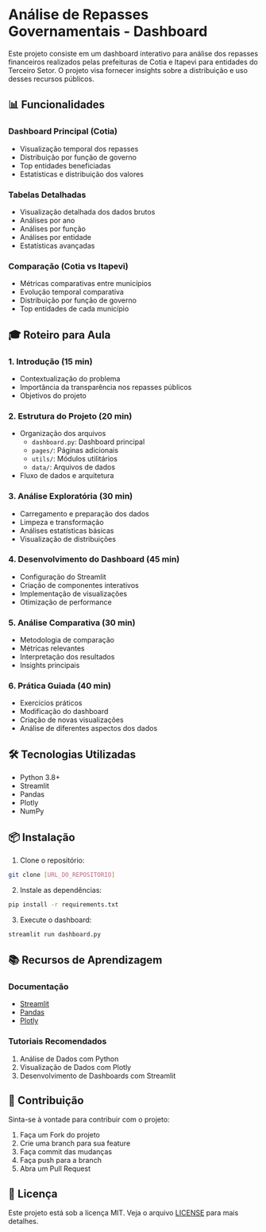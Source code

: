# Análise de Repasses Governamentais - Dashboard

Este projeto consiste em um dashboard interativo para análise dos repasses financeiros realizados pelas prefeituras de Cotia e Itapevi para entidades do Terceiro Setor. O projeto visa fornecer insights sobre a distribuição e uso desses recursos públicos.

## 📊 Funcionalidades

### Dashboard Principal (Cotia)
- Visualização temporal dos repasses
- Distribuição por função de governo
- Top entidades beneficiadas
- Estatísticas e distribuição dos valores

### Tabelas Detalhadas
- Visualização detalhada dos dados brutos
- Análises por ano
- Análises por função
- Análises por entidade
- Estatísticas avançadas

### Comparação (Cotia vs Itapevi)
- Métricas comparativas entre municípios
- Evolução temporal comparativa
- Distribuição por função de governo
- Top entidades de cada município

## 🎓 Roteiro para Aula

### 1. Introdução (15 min)
- Contextualização do problema
- Importância da transparência nos repasses públicos
- Objetivos do projeto

### 2. Estrutura do Projeto (20 min)
- Organização dos arquivos
  - `dashboard.py`: Dashboard principal
  - `pages/`: Páginas adicionais
  - `utils/`: Módulos utilitários
  - `data/`: Arquivos de dados
- Fluxo de dados e arquitetura

### 3. Análise Exploratória (30 min)
- Carregamento e preparação dos dados
- Limpeza e transformação
- Análises estatísticas básicas
- Visualização de distribuições

### 4. Desenvolvimento do Dashboard (45 min)
- Configuração do Streamlit
- Criação de componentes interativos
- Implementação de visualizações
- Otimização de performance

### 5. Análise Comparativa (30 min)
- Metodologia de comparação
- Métricas relevantes
- Interpretação dos resultados
- Insights principais

### 6. Prática Guiada (40 min)
- Exercícios práticos
- Modificação do dashboard
- Criação de novas visualizações
- Análise de diferentes aspectos dos dados

## 🛠️ Tecnologias Utilizadas

- Python 3.8+
- Streamlit
- Pandas
- Plotly
- NumPy

## 📦 Instalação

1. Clone o repositório:
```bash
git clone [URL_DO_REPOSITORIO]
```

2. Instale as dependências:
```bash
pip install -r requirements.txt
```

3. Execute o dashboard:
```bash
streamlit run dashboard.py
```

## 📚 Recursos de Aprendizagem

### Documentação
- [Streamlit](https://docs.streamlit.io/)
- [Pandas](https://pandas.pydata.org/docs/)
- [Plotly](https://plotly.com/python/)

### Tutoriais Recomendados
1. Análise de Dados com Python
2. Visualização de Dados com Plotly
3. Desenvolvimento de Dashboards com Streamlit

## 🤝 Contribuição

Sinta-se à vontade para contribuir com o projeto:
1. Faça um Fork do projeto
2. Crie uma branch para sua feature
3. Faça commit das mudanças
4. Faça push para a branch
5. Abra um Pull Request

## 📝 Licença

Este projeto está sob a licença MIT. Veja o arquivo [LICENSE](LICENSE) para mais detalhes.
